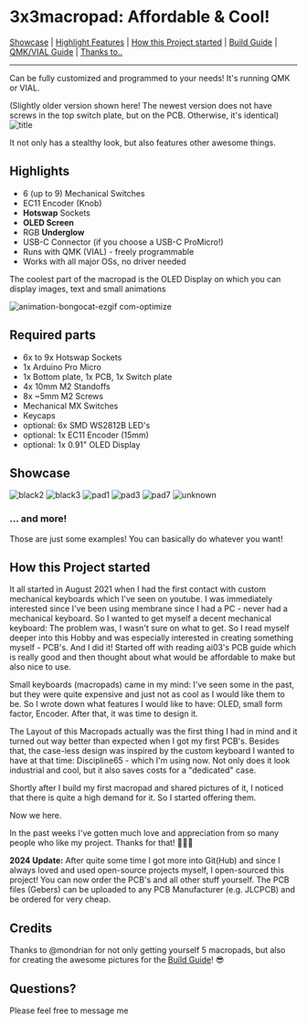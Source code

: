 # 3x3macropad: Affordable & Cool!

[Showcase](#showcase) | [Highlight Features](#highlights) | [How this Project started](#how-this-project-started) | [Build Guide](BUILD_GUIDE.md) | [QMK/VIAL Guide](QMK_GUIDE.md) | [Thanks to..](#credits)

----

Can be fully customized and programmed to your needs! It's running QMK or VIAL.

(Slightly older version shown here! The newest version does not have screws in the top switch plate, but on the PCB. Otherwise, it's identical)
![title](https://github.com/rarepotato8de/3x3macropad/assets/68034180/da4f5fb6-6515-4171-a019-a991a4e767a4)


It not only has a stealthy look, but also features other awesome things.

## Highlights

* 6 (up to 9) Mechanical Switches
* EC11 Encoder (Knob)
* **Hotswap** Sockets
* **OLED Screen**
* RGB **Underglow**
* USB-C Connector (if you choose a USB-C ProMicro!)
* Runs with QMK (VIAL) - freely programmable
* Works with all major OSs, no driver needed

The coolest part of the macropad is the OLED Display on which you can display images, text and small animations

![animation-bongocat-ezgif com-optimize](https://github.com/rarepotato8de/3x3macropad/assets/68034180/58b4afa2-d9ff-49d2-9c78-63a7cb7962cb)

## Required parts

* 6x to 9x Hotswap Sockets
* 1x Arduino Pro Micro
* 1x Bottom plate, 1x PCB, 1x Switch plate
* 4x 10mm M2 Standoffs
* 8x ~5mm M2 Screws
* Mechanical MX Switches
* Keycaps
* optional: 6x SMD WS2812B LED's
* optional: 1x EC11 Encoder (15mm)
* optional: 1x 0.91" OLED Display

## Showcase

![black2](https://github.com/rarepotato8de/3x3macropad/assets/68034180/95491615-d182-47d3-a2ec-5a4201b3aa5b)
![black3](https://github.com/rarepotato8de/3x3macropad/assets/68034180/6c748369-6b27-46a9-9484-2a88e36d7b63)
![pad1](https://github.com/rarepotato8de/3x3macropad/assets/68034180/b0507ba9-4d5a-498c-8694-9251c9386411)
![pad3](https://github.com/rarepotato8de/3x3macropad/assets/68034180/8874cb06-74b1-46bf-94c5-3b18be9ba0bd)
![pad7](https://github.com/rarepotato8de/3x3macropad/assets/68034180/33051b26-6d9d-4ff8-b4c3-f2c7b572add0)
![unknown](https://github.com/rarepotato8de/3x3macropad/assets/68034180/24c8a428-66c0-41d0-ae1e-3cef478e6a90)

### ... and more!

Those are just some examples! You can basically do whatever you want!

## How this Project started

It all started in August 2021 when I had the first contact with custom mechanical keyboards which I've seen on youtube. I was immediately interested since I've been using membrane since I had a PC - never had a mechanical keyboard. So I wanted to get myself a decent mechanical keyboard: The problem was, I wasn't sure on what to get.
So I read myself deeper into this Hobby and was especially interested in creating something myself - PCB's. And I did it!
Started off with reading ai03's PCB guide which is really good and then thought about what would be affordable to make but also nice to use.

Small keyboards (macropads) came in my mind: I've seen some in the past, but they were quite expensive and just not as cool as I would like them to be.
So I wrote down what features I would like to have: OLED, small form factor, Encoder. After that, it was time to design it.

The Layout of this Macropads actually was the first thing I had in mind and it turned out way better than expected when I got my first PCB's.
Besides that, the case-less design was inspired by the custom keyboard I wanted to have at that time: Discipline65 - which I'm using now.
Not only does it look industrial and cool, but it also saves costs for a "dedicated" case.

Shortly after I build my first macropad and shared pictures of it, I noticed that there is quite a high demand for it. So I started offering them.

Now we here. 

In the past weeks I've gotten much love and appreciation from so many people who like my project. Thanks for that! 💜💜💜

**2024 Update:** After quite some time I got more into Git(Hub) and since I always loved and used open-source projects myself, I open-sourced this project!
You can now order the PCB's and all other stuff yourself. The PCB files (Gebers) can be uploaded to any PCB Manufacturer (e.g. JLCPCB) and be ordered for very cheap.

## Credits

Thanks to @mondrian for not only getting yourself 5 macropads, but also for creating the awesome pictures for the [Build Guide](BUILD_GUIDE.md)! 😎

## Questions?

Please feel free to message me
